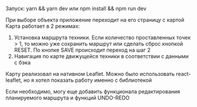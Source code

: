 Запуск:
yarn && yarn dev
или
npm install && npm run dev

При выборе объекта приложение переходит на его страницу с картой
Карта работает в 2 режимах:
1. Установка маршрута техники.
   Если количество проставленных точек > 1, то можно уже сохранить маршрут или сделать сброс кнопкой RESET. По кнопке SAVE происходит переход на шаг 2
3. Навигация по карте движущейся техники в соответствии с данными с бэка

Карту реализовал на нативном Leaflet. Можно было использовать react-leaflet, но я хотел показать работу именно с библиотекой

Если необходимо, могу еще добавить функционала редактирования планируемого маршрута и функций UNDO-REDO
